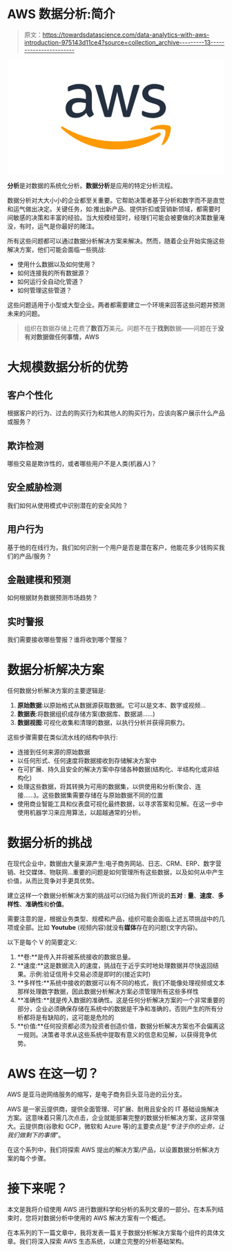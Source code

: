 # AWS 数据分析:简介

> 原文：<https://towardsdatascience.com/data-analytics-with-aws-introduction-975143d11ce4?source=collection_archive---------13----------------------->

![](img/cd0ba3656d91244f4816fa095073dc2b.png)

**分析**是对数据的系统化分析。**数据分析**是应用的特定分析流程。

数据分析对大大小小的企业都至关重要。它帮助决策者基于分析和数字而不是直觉和运气做出决定。关键任务，如:推出新产品、提供折扣或营销新领域，都需要时间敏感的决策和丰富的经验。当大规模经营时，经理们可能会被要做的决策数量淹没，有时，运气是你最好的赌注。

所有这些问题都可以通过数据分析解决方案来解决。然而，随着企业开始实施这些解决方案，他们可能会面临一些挑战:

*   使用什么数据以及如何使用？
*   如何连接我的所有数据源？
*   如何运行全自动化管道？
*   如何管理这些管道？

这些问题适用于小型或大型企业。两者都需要建立一个环境来回答这些问题并预测未来的问题。

> 组织在数据存储上花费了**数百万**美元。问题不在于**找到**数据——问题在于**没有对数据做任何事情，AWS**

# **大规模数据分析的优势**

## 客户个性化

根据客户的行为、过去的购买行为和其他人的购买行为，应该向客户展示什么产品或服务？

## 欺诈检测

哪些交易是欺诈性的，或者哪些用户不是人类(机器人)？

## 安全威胁检测

我们如何从使用模式中识别潜在的安全风险？

## 用户行为

基于他的在线行为，我们如何识别一个用户是否是潜在客户，他能花多少钱购买我们的产品/服务？

## 金融建模和预测

如何根据财务数据预测市场趋势？

## 实时警报

我们需要接收哪些警报？谁将收到哪个警报？

# 数据分析解决方案

任何数据分析解决方案的主要逻辑是:

1.  **原始数据**:以原始格式从数据源获取数据。它可以是文本、数字或视频…
2.  **数据表**:将数据组织成存储方案(数据库、数据湖……)
3.  **数据视图**:可视化收集和清理的数据，以执行分析并获得洞察力。

这些步骤需要在类似流水线的结构中执行:

*   连接到任何来源的原始数据
*   以任何形式、任何速度将数据接收到存储解决方案中
*   在可扩展、持久且安全的解决方案中存储各种数据(结构化、半结构化或非结构化)
*   处理这些数据，将其转换为可用的数据集，以供使用和分析(聚合、连接……)。这些数据集需要存储在与原始数据不同的位置
*   使用商业智能工具和仪表盘可视化最终数据，以寻求答案和见解。在这一步中使用机器学习来应用算法，以超越通常的分析。

# **数据分析的挑战**

在现代企业中，数据由大量来源产生:电子商务网站、日志、CRM、ERP、数字营销、社交媒体、物联网...重要的问题是如何管理所有这些数据，以及如何从中产生价值，从而比竞争对手更具优势。

建立这样一个数据分析解决方案的挑战可以归结为我们所说的**五对** : **量**、**速度**、**多样性**、**准确性**和**价值**。

需要注意的是，根据业务类型、规模和产品，组织可能会面临上述五项挑战中的几项或全部。比如 **Youtube** (视频内容)就没有**媒体**存在的问题(文字内容)。

以下是每个 V 的简要定义:

1.  **卷:**是传入并将被系统接收的数据总量。
2.  **速度:**这是数据流入的速度，挑战在于近乎实时地处理数据并尽快返回结果。示例:验证信用卡交易必须是即时的(接近实时)
3.  **多样性:**系统中接收的数据可以有不同的格式，我们不能像处理视频或文本那样处理数字数据，因此数据分析解决方案必须管理所有这些多样性
4.  **准确性:**就是传入数据的准确性。这是任何分析解决方案的一个非常重要的部分，企业必须确保存储在系统中的数据是干净和准确的，否则产生的所有分析都将是有缺陷的，这可能是危险的
5.  **价值:**任何投资都必须为投资者创造价值，数据分析解决方案也不会偏离这一规则。决策者寻求从这些系统中提取有意义的信息和见解，以获得竞争优势。

# AWS 在这一切？

AWS 是亚马逊网络服务的缩写，是电子商务巨头亚马逊的云分支。

AWS 是一家云提供商，提供全面管理、可扩展、耐用且安全的 IT 基础设施解决方案。这意味着只需几次点击，企业就能部署完整的数据分析解决方案，这非常强大。云提供商(谷歌和 GCP，微软和 Azure 等)的主要卖点是“*专注于你的业务，让我们做剩下的事情*”。

在这个系列中，我们将探索 AWS 提出的解决方案/产品，以设置数据分析解决方案的每个步骤。

# 接下来呢？

本文是我将介绍使用 AWS 进行数据科学和分析的系列文章的一部分。在本系列结束时，您将对数据分析中使用的 AWS 解决方案有一个概述。

在本系列的下一篇文章中，我将发表一篇关于数据分析解决方案每个组件的具体文章。我们将深入探索 AWS 生态系统，以建立完整的分析基础架构。